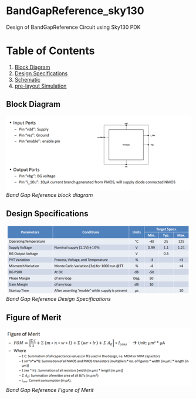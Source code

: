 # BandGapReference_sky130
Design of BandGapReference Circuit using Sky130 PDK

# Table of Contents
1. [Block Diagram](#example)
2. [Design Specifications](#)
3. [Schematic](#third-example)
4. [pre-layout Simulation](#fourth-examplehttpwwwfourthexamplecom)
## Block Diagram
![Band Gap Reference Block Diagram](Docs/images/BGR_BD.png)*Band Gap Reference block diagram*

## Design Specifications
![Band Gap Reference Design Specifications](Docs/images/BGR_DS.png)*Band Gap Reference Design Specifications*

## Figure of Merit
![Band Gap Reference Figure of Merit](Docs/images/BGR_FOM.png)
*Band Gap Reference Figure of Merit*

